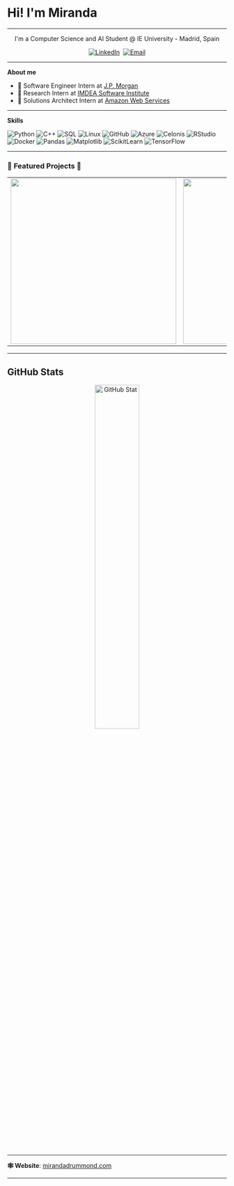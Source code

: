 # Hi! I'm Miranda

---

<p align="center">I'm a Computer Science and AI Student @ IE University - Madrid, Spain </p>

<p align="center">
  <a href="https://www.linkedin.com/in/miranda-drummond" target="_blank"><img src="https://img.shields.io/badge/LinkedIn-%230077B5.svg?&style=for-the-badge&logo=linkedin&logoColor=white" alt="LinkedIn"></a>&nbsp;
  <a href="mailto:mirandadrummond2@gmail.com"><img src="https://img.shields.io/badge/Email-D14836?style=for-the-badge&logo=gmail&logoColor=white" alt="Email"></a>
  <a herf="mirandadrummond.com"> </a>
</p>

---

**About me**

- 💼 Software Engineer Intern at [J.P. Morgan](https://www.jpmorgan.com/global)
- 💼 Research Intern at [IMDEA Software Institute](https://software.imdea.org/)
- 💼 Solutions Architect Intern at [Amazon Web Services](https://aws.amazon.com/)

---

**Skills**
<p>
  <img alt="Python" src="https://img.shields.io/badge/-Python-3776AB?style=for-the-badge&logo=python&logoColor=white" />
  <img alt="C++" src="https://img.shields.io/badge/-C++-00599C?style=for-the-badge&logo=c%2B%2B&logoColor=white" />
  <img alt="SQL" src="https://img.shields.io/badge/-SQL-4479A1?style=for-the-badge&logo=postgresql&logoColor=white" />
  <img alt="Linux" src="https://img.shields.io/badge/-Linux-FCC624?style=for-the-badge&logo=linux&logoColor=black" />
  <img alt="GitHub" src="https://img.shields.io/badge/-GitHub-181717?style=for-the-badge&logo=github" />
  <img alt="Azure" src="https://img.shields.io/badge/-Azure-0089D6?style=for-the-badge&logo=microsoft-azure&logoColor=white" />
  <img alt="Celonis" src="https://img.shields.io/badge/-Process%20Mining-3FA2C6?style=for-the-badge&logo=celonis&logoColor=white" />
  <img alt="RStudio" src="https://img.shields.io/badge/-RStudio-75AADB?style=for-the-badge&logo=rstudio&logoColor=white" />
  <img alt="Docker" src="https://img.shields.io/badge/-Docker-2496ED?style=for-the-badge&logo=docker&logoColor=white" />
  <img alt="Pandas" src="https://img.shields.io/badge/-Pandas-150458?style=for-the-badge&logo=pandas&logoColor=white" />
  <img alt="Matplotlib" src="https://img.shields.io/badge/-Matplotlib-013E73?style=for-the-badge&logo=matplotlib&logoColor=white" />
  <img alt="ScikitLearn" src="https://img.shields.io/badge/-ScikitLearn-F7931E?style=for-the-badge&logo=scikit-learn&logoColor=white" />
  <img alt="TensorFlow" src="https://img.shields.io/badge/-TensorFlow-FF6F00?style=for-the-badge&logo=tensorflow&logoColor=white" />
</p>


---

### 🌟 **Featured Projects** 🌟
<p align="center">
  <table>
    <tr>
      <td>
        <a href="https://github.com/mirandadrummond/AIReasoningAlgorithms">
          <img src="https://github-readme-stats.vercel.app/api/pin/?username=mirandadrummond&repo=AIReasoningAlgorithms" width="380" />
        </a>
      </td>
      <td>
        <a href="https://github.com/mirandadrummond/TicTacToe">
          <img src="https://github-readme-stats.vercel.app/api/pin/?username=mirandadrummond&repo=TicTacToe" width="380" />
        </a>
      </td>
    </tr>
  </table>
</p>

---

## GitHub Stats

<p align="center">
  <img src="https://github-readme-stats.vercel.app/api?username=mirandadrummond&show_icons=true&theme=tokyonight" alt="GitHub Stat" width="45%" />
</p>


---

**🕸️ Website**: [mirandadrummond.com](https://mirandadrummond.com/)  

---

